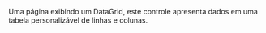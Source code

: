 ﻿Uma página exibindo um DataGrid, este controle apresenta dados em uma tabela personalizável de linhas e colunas.